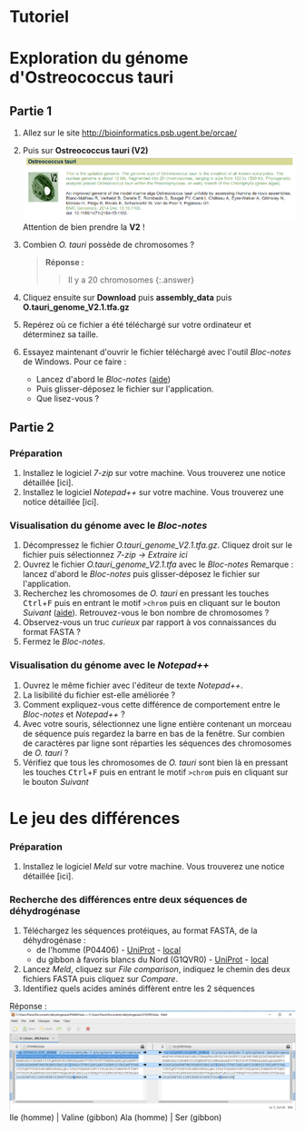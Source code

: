 # Tutoriel

# Exploration du génome d'Ostreococcus tauri

## Partie 1

1. Allez sur le site <http://bioinformatics.psb.ugent.be/orcae/>
1. Puis sur **Ostreococcus tauri (V2)**
    ![](img/tauri_V2.png)
    Attention de bien prendre la **V2** !
1. Combien *O. tauri* possède de chromosomes ?
    > **Réponse :**
    > > Il y a 20 chromosomes
    {:.answer}

1. Cliquez ensuite sur **Download** puis **assembly_data** puis **O.tauri_genome_V2.1.tfa.gz**
1. Repérez où ce fichier a été téléchargé sur votre ordinateur et déterminez sa taille.
1. Essayez maintenant d'ouvrir le fichier téléchargé avec l'outil *Bloc-notes* de Windows. Pour ce faire :
    - Lancez d'abord le *Bloc-notes* ([aide](img/bloc-notes.png))
    - Puis glisser-déposez le fichier sur l'application.
    - Que lisez-vous ?


## Partie 2

### Préparation

1. Installez le logiciel *7-zip* sur votre machine. Vous trouverez une notice détaillée [ici].
1. Installez le logiciel *Notepad++* sur votre machine. Vous trouverez une notice détaillée [ici].


### Visualisation du génome avec le *Bloc-notes*

1. Décompressez le fichier *O.tauri_genome_V2.1.tfa.gz*. Cliquez droit sur le fichier puis sélectionnez *7-zip -> Extraire ici*
1. Ouvrez le fichier *O.tauri_genome_V2.1.tfa* avec le *Bloc-notes*
    Remarque : lancez d'abord le *Bloc-notes* puis glisser-déposez le fichier sur l'application.
1. Recherchez les chromosomes de *O. tauri* en pressant les touches <kbd>Ctrl</kbd>+<kbd>F</kbd> puis en entrant le motif `>chrom` puis en cliquant sur le bouton *Suivant* ([aide](img/recherche_bloc-notes.png)).
    Retrouvez-vous le bon nombre de chromosomes ?
1. Observez-vous un truc *curieux* par rapport à vos connaissances du format FASTA ?
1. Fermez le *Bloc-notes*.


### Visualisation du génome avec le *Notepad++*

1. Ouvrez le même fichier avec l'éditeur de texte *Notepad++*.
1. La lisibilité du fichier est-elle améliorée ?
1. Comment expliquez-vous cette différence de comportement entre le *Bloc-notes* et *Notepad++* ?
1. Avec votre souris, sélectionnez une ligne entière contenant un morceau de séquence puis regardez la barre en bas de la fenêtre.
    Sur combien de caractères par ligne sont réparties les séquences des chromosomes de *O. tauri* ?
1. Vérifiez que tous les chromosomes de *O. tauri* sont bien là en pressant les touches <kbd>Ctrl</kbd>+<kbd>F</kbd> puis en entrant le motif `>chrom` puis en cliquant sur le bouton *Suivant*


# Le jeu des différences

### Préparation

1. Installez le logiciel *Meld* sur votre machine. Vous trouverez une notice détaillée [ici].

### Recherche des différences entre deux séquences de déhydrogénase

1. Téléchargez les séquences protéiques, au format FASTA, de la déhydrogénase :
    - de l'homme (P04406) - [UniProt](https://www.uniprot.org/uniprot/P04406) - [local](files/P04406.fasta)
    - du gibbon à favoris blancs du Nord (G1QVR0) -  [UniProt](https://www.uniprot.org/uniprot/G1QVR0) - [local](files/G1QVR0.fasta)
1. Lancez *Meld*, cliquez sur *File comparison*, indiquez le chemin des deux fichiers FASTA puis cliquez sur *Compare*.
1. Identifiez quels acides aminés diffèrent entre les 2 séquences

Réponse :
![](img/meld_dehydrogenase.png)
Ile (homme) | Valine (gibbon)
Ala (homme) | Ser (gibbon)
